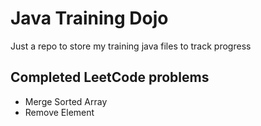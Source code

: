 # Java Training Dojo

Just a repo to store my training java files to track progress

## Completed LeetCode problems
- Merge Sorted Array
- Remove Element
